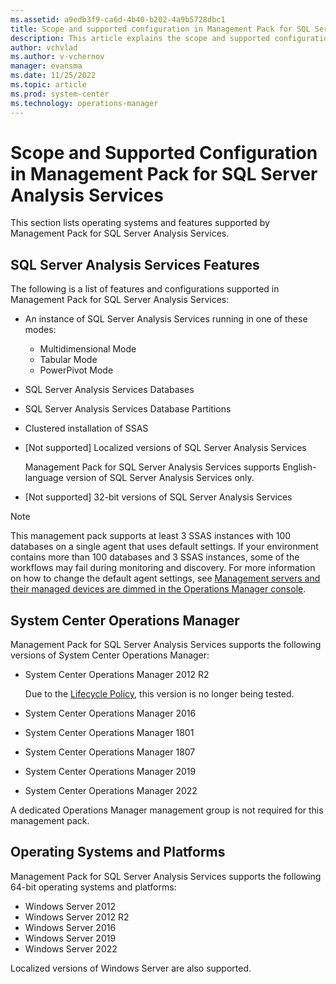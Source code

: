```yaml
---
ms.assetid: a9edb3f9-ca6d-4b40-b202-4a9b5728dbc1
title: Scope and supported configuration in Management Pack for SQL Server Analysis Services
description: This article explains the scope and supported configuration for Management Pack for SQL Server Analysis Services
author: vchvlad
ms.author: v-vchernov
manager: evansma
ms.date: 11/25/2022
ms.topic: article
ms.prod: system-center
ms.technology: operations-manager
---
```


# Scope and Supported Configuration in Management Pack for SQL Server Analysis Services

This section lists operating systems and features supported by Management Pack for SQL Server Analysis Services.

## SQL Server Analysis Services Features

The following is a list of features and configurations supported in Management Pack for SQL Server Analysis Services:

- An instance of SQL Server Analysis Services running in one of these modes:
  - Multidimensional Mode
  - Tabular Mode
  - PowerPivot Mode

- SQL Server Analysis Services Databases

- SQL Server Analysis Services Database Partitions

- Clustered installation of SSAS

- [Not supported] Localized versions of SQL Server Analysis Services

  Management Pack for SQL Server Analysis Services supports English-language version of SQL Server Analysis Services only.

- [Not supported] 32-bit versions of SQL Server Analysis Services

>[!NOTE]
>This management pack supports at least 3 SSAS instances with 100 databases on a single agent that uses default settings. If your environment contains more than 100 databases and 3 SSAS instances, some of the workflows may fail during monitoring and discovery. For more information on how to change the default agent settings, see [Management servers and their managed devices are dimmed in the Operations Manager console](/troubleshoot/system-center/scom/management-servers-devices-dimmed).

## System Center Operations Manager

Management Pack for SQL Server Analysis Services supports the following versions of System Center Operations Manager:

- System Center Operations Manager 2012 R2
  
  Due to the [Lifecycle Policy](/lifecycle/products/microsoft-system-center-2012-r2-operations-manager), this version is no longer being tested.
  
- System Center Operations Manager 2016
- System Center Operations Manager 1801
- System Center Operations Manager 1807
- System Center Operations Manager 2019
- System Center Operations Manager 2022

A dedicated Operations Manager management group is not required for this management pack.

## Operating Systems and Platforms

Management Pack for SQL Server Analysis Services supports the following 64-bit operating systems and platforms:

- Windows Server 2012
- Windows Server 2012 R2
- Windows Server 2016
- Windows Server 2019
- Windows Server 2022

Localized versions of Windows Server are also supported.
